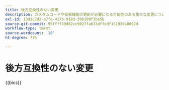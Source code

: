 ```yaml
---
title: 後方互換性のない変更
description: カスタムコードや拡張機能の更新が必要になる可能性のある重大な変更について説明します。
exl-id: 13d1c7d2-e7fe-417b-918d-39b109f3be5b
source-git-commit: 95ffff39d82cc9027fa633dffedf15193040802d
workflow-type: tm+mt
source-wordcount: '18'
ht-degree: 77%

---
```


# 後方互換性のない変更

{{bics}}
